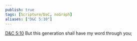 ```yaml
---
publish: true
tags: [Scripture/DaC, noGraph]
aliases: ["D&C 5:10"]
---
```

[D&C 5:10](https://churchofjesuschrist.org/study/scriptures/dc-testament/dc/5?lang=eng&id=p10#p10) But this generation shall have my word through you;
